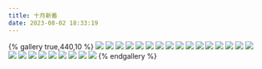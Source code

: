 ```yaml
---
title: 十月新番
date: 2023-08-02 18:33:19
---
```

{% gallery true,440,10 %}
![](/images/三国杀设计/十月新番设计/呼厨泉.png)
![](/images/三国杀设计/十月新番设计/霍去病.png)
![](/images/三国杀设计/十月新番设计/王粲.png)
![](/images/三国杀设计/十月新番设计/卢植.png)
![](/images/三国杀设计/十月新番设计/孙权.png)
![](/images/三国杀设计/十月新番设计/吕蒙.png)
![](/images/三国杀设计/十月新番设计/袁术.png)
![](/images/三国杀设计/十月新番设计/唐咨.png)
![](/images/三国杀设计/十月新番设计/嵇绍.png)
![](/images/三国杀设计/十月新番设计/司马懿.png)
![](/images/三国杀设计/十月新番设计/诸葛恪.png)
![](/images/三国杀设计/十月新番设计/夏侯渊.png)
![](/images/三国杀设计/十月新番设计/卑弥呼.png)
![](/images/三国杀设计/十月新番设计/张昭.png)
![](/images/三国杀设计/十月新番设计/夏侯楙.png)
![](/images/三国杀设计/十月新番设计/陈武董袭.png)
![](/images/三国杀设计/十月新番设计/张虎乐綝.png)
![](/images/三国杀设计/十月新番设计/田丰.png)
![](/images/三国杀设计/十月新番设计/张角.png)
![](/images/三国杀设计/十月新番设计/张宝.png)
![](/images/三国杀设计/十月新番设计/张梁.png)
![](/images/三国杀设计/十月新番设计/张宁.png)
![](/images/三国杀设计/十月新番设计/王允.png)
![](/images/三国杀设计/十月新番设计/阮籍.png)
![](/images/三国杀设计/十月新番设计/文钦.png)
{% endgallery %}